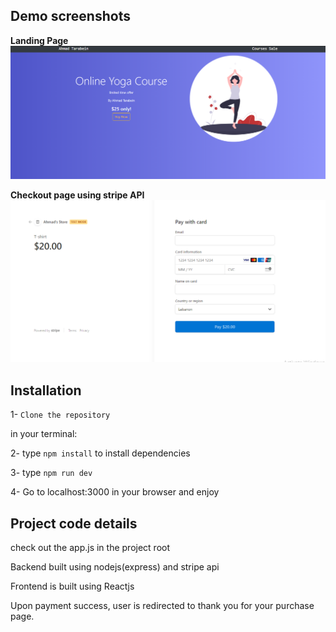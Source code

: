 ## Demo screenshots
**Landing Page**
![landing page](https://github.com/ahmadbenos/stripe-payment-sample/blob/main/stripe_Sc.png)

**Checkout page using stripe API**
![checkout](https://github.com/ahmadbenos/stripe-payment-sample/blob/main/stripe_Sc1.png)

## Installation
1- `Clone the repository`

in your terminal:

2- type `npm install` to install dependencies

3- type `npm run dev`

4- Go to localhost:3000 in your browser and enjoy

## Project code details

check out the app.js in the project root

Backend built using nodejs(express) and stripe api

Frontend is built using Reactjs

Upon payment success, user is redirected to thank you for your purchase page.

